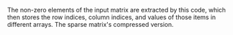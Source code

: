 The non-zero elements of the input matrix are extracted by this code, which then stores the row indices, column indices, and values of those items in different arrays. The sparse matrix's compressed version. 
